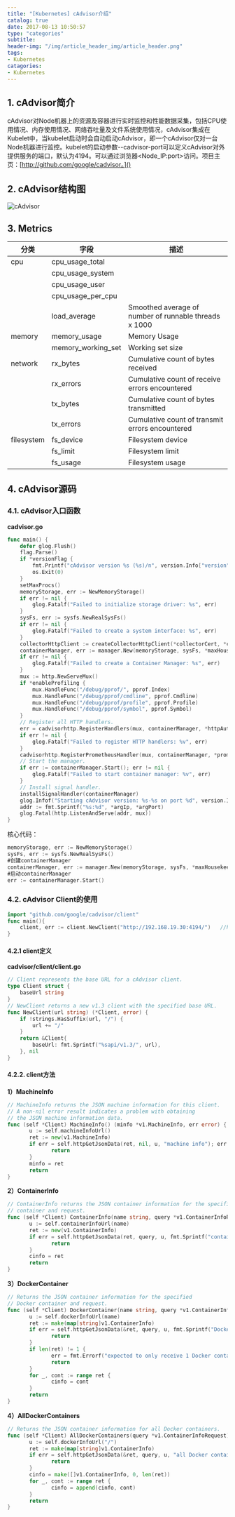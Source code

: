 ```yaml
---
title: "[Kubernetes] cAdvisor介绍"
catalog: true
date: 2017-08-13 10:50:57
type: "categories"
subtitle:
header-img: "/img/article_header_img/article_header.png"
tags:
- Kubernetes
catagories:
- Kubernetes
---
```


## 1. cAdvisor简介

​	cAdvisor对Node机器上的资源及容器进行实时监控和性能数据采集，包括CPU使用情况、内存使用情况、网络吞吐量及文件系统使用情况，cAdvisor集成在Kubelet中，当kubelet启动时会自动启动cAdvisor，即一个cAdvisor仅对一台Node机器进行监控。kubelet的启动参数--cadvisor-port可以定义cAdvisor对外提供服务的端口，默认为4194。可以通过浏览器<Node_IP:port>访问。项目主页：[http://github.com/google/cadvisor。]()

## 2. cAdvisor结构图

![cAdvisor](/img/article/kubernetes/监控/cAdvisor.png)

## 3. Metrics

| 分类         | 字段                 | 描述                                       |
| ---------- | ------------------ | ---------------------------------------- |
| cpu        | cpu_usage_total    |                                          |
|            | cpu_usage_system   |                                          |
|            | cpu_usage_user     |                                          |
|            | cpu_usage_per_cpu  |                                          |
|            | load_average       | Smoothed average of number of runnable threads x 1000 |
| memory     | memory_usage       | Memory Usage                             |
|            | memory_working_set | Working set size                         |
| network    | rx_bytes           | Cumulative count of bytes received       |
|            | rx_errors          | Cumulative count of receive errors encountered |
|            | tx_bytes           | Cumulative count of bytes transmitted    |
|            | tx_errors          | Cumulative count of transmit errors encountered |
| filesystem | fs_device          | Filesystem device                        |
|            | fs_limit           | Filesystem limit                         |
|            | fs_usage           | Filesystem usage                         |

## 4. cAdvisor源码

### 4.1. cAdvisor入口函数

**cadvisor.go**

```go
func main() {
    defer glog.Flush()
    flag.Parse()
    if *versionFlag {
        fmt.Printf("cAdvisor version %s (%s)/n", version.Info["version"], version.Info["revision"])
        os.Exit(0)
    }
    setMaxProcs()
    memoryStorage, err := NewMemoryStorage()
    if err != nil {
        glog.Fatalf("Failed to initialize storage driver: %s", err)
    }
    sysFs, err := sysfs.NewRealSysFs()
    if err != nil {
        glog.Fatalf("Failed to create a system interface: %s", err)
    }
    collectorHttpClient := createCollectorHttpClient(*collectorCert, *collectorKey)
    containerManager, err := manager.New(memoryStorage, sysFs, *maxHousekeepingInterval, *allowDynamicHousekeeping, ignoreMetrics.MetricSet, &collectorHttpClient)
    if err != nil {
        glog.Fatalf("Failed to create a Container Manager: %s", err)
    }
    mux := http.NewServeMux()
    if *enableProfiling {
        mux.HandleFunc("/debug/pprof/", pprof.Index)
        mux.HandleFunc("/debug/pprof/cmdline", pprof.Cmdline)
        mux.HandleFunc("/debug/pprof/profile", pprof.Profile)
        mux.HandleFunc("/debug/pprof/symbol", pprof.Symbol)
    }
    // Register all HTTP handlers.
    err = cadvisorhttp.RegisterHandlers(mux, containerManager, *httpAuthFile, *httpAuthRealm, *httpDigestFile, *httpDigestRealm)
    if err != nil {
        glog.Fatalf("Failed to register HTTP handlers: %v", err)
    }
    cadvisorhttp.RegisterPrometheusHandler(mux, containerManager, *prometheusEndpoint, nil)
    // Start the manager.
    if err := containerManager.Start(); err != nil {
        glog.Fatalf("Failed to start container manager: %v", err)
    }
    // Install signal handler.
    installSignalHandler(containerManager)
    glog.Infof("Starting cAdvisor version: %s-%s on port %d", version.Info["version"], version.Info["revision"], *argPort)
    addr := fmt.Sprintf("%s:%d", *argIp, *argPort)
    glog.Fatal(http.ListenAndServe(addr, mux))
}
```

核心代码：

```go
memoryStorage, err := NewMemoryStorage()
sysFs, err := sysfs.NewRealSysFs()
#创建containerManager
containerManager, err := manager.New(memoryStorage, sysFs, *maxHousekeepingInterval, *allowDynamicHousekeeping, ignoreMetrics.MetricSet, &collectorHttpClient)
#启动containerManager
err := containerManager.Start()
```

### 4.2. cAdvisor Client的使用

```go
import "github.com/google/cadvisor/client"
func main(){
    client, err := client.NewClient("http://192.168.19.30:4194/")   //http://<host-ip>:<port>/
}
```

#### 4.2.1 client定义

**cadvisor/client/client.go**

```go
// Client represents the base URL for a cAdvisor client.
type Client struct {
    baseUrl string
}
// NewClient returns a new v1.3 client with the specified base URL.
func NewClient(url string) (*Client, error) {
    if !strings.HasSuffix(url, "/") {
        url += "/"
    }
    return &Client{
        baseUrl: fmt.Sprintf("%sapi/v1.3/", url),
    }, nil
}
```

#### 4.2.2. client方法

**1）MachineInfo**

```go
// MachineInfo returns the JSON machine information for this client.
// A non-nil error result indicates a problem with obtaining
// the JSON machine information data.
func (self *Client) MachineInfo() (minfo *v1.MachineInfo, err error) {
       u := self.machineInfoUrl()
       ret := new(v1.MachineInfo)
       if err = self.httpGetJsonData(ret, nil, u, "machine info"); err != nil {
              return
       }
       minfo = ret
       return
}
```

**2）ContainerInfo**

```go
// ContainerInfo returns the JSON container information for the specified
// container and request.
func (self *Client) ContainerInfo(name string, query *v1.ContainerInfoRequest) (cinfo *v1.ContainerInfo, err error) {
       u := self.containerInfoUrl(name)
       ret := new(v1.ContainerInfo)
       if err = self.httpGetJsonData(ret, query, u, fmt.Sprintf("container info for %q", name)); err != nil {
              return
       }
       cinfo = ret
       return
}
```

**3）DockerContainer**

```go
// Returns the JSON container information for the specified
// Docker container and request.
func (self *Client) DockerContainer(name string, query *v1.ContainerInfoRequest) (cinfo v1.ContainerInfo, err error) {
       u := self.dockerInfoUrl(name)
       ret := make(map[string]v1.ContainerInfo)
       if err = self.httpGetJsonData(&ret, query, u, fmt.Sprintf("Docker container info for %q", name)); err != nil {
              return
       }
       if len(ret) != 1 {
              err = fmt.Errorf("expected to only receive 1 Docker container: %+v", ret)
              return
       }
       for _, cont := range ret {
              cinfo = cont
       }
       return
}
```

**4）AllDockerContainers**

```go
// Returns the JSON container information for all Docker containers.
func (self *Client) AllDockerContainers(query *v1.ContainerInfoRequest) (cinfo []v1.ContainerInfo, err error) {
       u := self.dockerInfoUrl("/")
       ret := make(map[string]v1.ContainerInfo)
       if err = self.httpGetJsonData(&ret, query, u, "all Docker containers info"); err != nil {
              return
       }
       cinfo = make([]v1.ContainerInfo, 0, len(ret))
       for _, cont := range ret {
              cinfo = append(cinfo, cont)
       }
       return
}
```